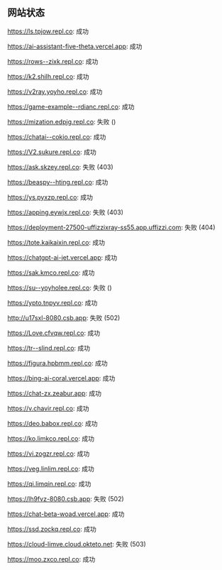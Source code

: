## 网站状态
https://ls.tpjow.repl.co: 成功

https://ai-assistant-five-theta.vercel.app: 成功

https://rows--zixk.repl.co: 成功

https://k2.shilh.repl.co: 成功

https://v2ray.yoyho.repl.co: 成功

https://game-example--rdianc.repl.co: 成功

https://mization.edpjg.repl.co: 失败 ()

https://chatai--cokio.repl.co: 成功

https://V2.sukure.repl.co: 成功

https://ask.skzey.repl.co: 失败 (403)

https://beaspy--hting.repl.co: 成功

https://ys.pyxzp.repl.co: 成功

https://apping.eywjx.repl.co: 失败 (403)

https://deployment-27500-uffizzixray-ss55.app.uffizzi.com: 失败 (404)

https://tote.kaikaixin.repl.co: 成功

https://chatgpt-ai-jet.vercel.app: 成功

https://sak.kmco.repl.co: 成功

https://su--yoyholee.repl.co: 失败 ()

https://ypto.tnpyv.repl.co: 成功

http://u17sxl-8080.csb.app: 失败 (502)

https://Love.cfvqw.repl.co: 成功

https://tr--slind.repl.co: 成功

https://figura.hpbmm.repl.co: 成功

https://bing-ai-coral.vercel.app: 成功

https://chat-zx.zeabur.app: 成功

https://v.chavir.repl.co: 成功

https://deo.babox.repl.co: 成功

https://ko.limkco.repl.co: 成功

https://vi.zogzr.repl.co: 成功

https://veg.linlim.repl.co: 成功

https://qi.limqin.repl.co: 成功

https://lh9fvz-8080.csb.app: 失败 (502)

https://chat-beta-woad.vercel.app: 成功

https://ssd.zockq.repl.co: 成功

https://cloud-limve.cloud.okteto.net: 失败 (503)

https://moo.zxco.repl.co: 成功

